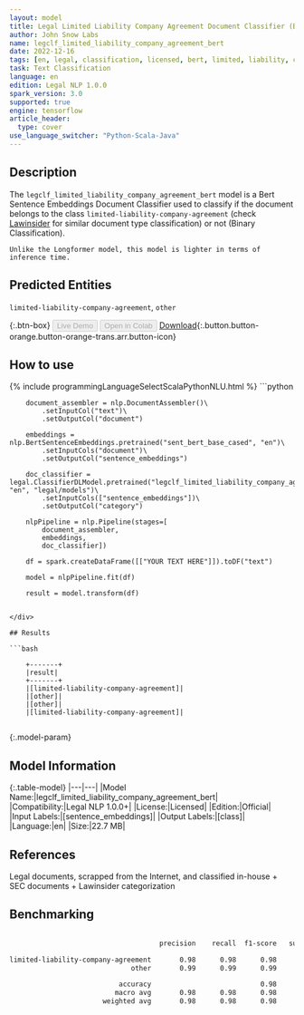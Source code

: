 ```yaml
---
layout: model
title: Legal Limited Liability Company Agreement Document Classifier (Bert Sentence Embeddings)
author: John Snow Labs
name: legclf_limited_liability_company_agreement_bert
date: 2022-12-16
tags: [en, legal, classification, licensed, bert, limited, liability, company, agreement, tensorflow]
task: Text Classification
language: en
edition: Legal NLP 1.0.0
spark_version: 3.0
supported: true
engine: tensorflow
article_header:
  type: cover
use_language_switcher: "Python-Scala-Java"
---
```


## Description

The `legclf_limited_liability_company_agreement_bert` model is a Bert Sentence Embeddings Document Classifier used to classify if the document belongs to the class `limited-liability-company-agreement` (check [Lawinsider](https://www.lawinsider.com/tags) for similar document type classification) or not (Binary Classification).

    Unlike the Longformer model, this model is lighter in terms of inference time.

## Predicted Entities

`limited-liability-company-agreement`, `other`

{:.btn-box}
<button class="button button-orange" disabled>Live Demo</button>
<button class="button button-orange" disabled>Open in Colab</button>
[Download](https://s3.amazonaws.com/auxdata.johnsnowlabs.com/legal/models/legclf_limited_liability_company_agreement_bert_en_1.0.0_3.0_1671227690275.zip){:.button.button-orange.button-orange-trans.arr.button-icon}

## How to use



<div class="tabs-box" markdown="1">
{% include programmingLanguageSelectScalaPythonNLU.html %}
```python

        document_assembler = nlp.DocumentAssembler()\
            .setInputCol("text")\
            .setOutputCol("document")

        embeddings = nlp.BertSentenceEmbeddings.pretrained("sent_bert_base_cased", "en")\
            .setInputCols("document")\
            .setOutputCol("sentence_embeddings")

        doc_classifier = legal.ClassifierDLModel.pretrained("legclf_limited_liability_company_agreement_bert", "en", "legal/models")\
            .setInputCols(["sentence_embeddings"])\
            .setOutputCol("category")

        nlpPipeline = nlp.Pipeline(stages=[
            document_assembler, 
            embeddings,
            doc_classifier])

        df = spark.createDataFrame([["YOUR TEXT HERE"]]).toDF("text")

        model = nlpPipeline.fit(df)

        result = model.transform(df)
        
```

</div>

## Results

```bash

    +-------+
    |result|
    +-------+
    |[limited-liability-company-agreement]|
    |[other]|
    |[other]|
    |[limited-liability-company-agreement]|
    
```

{:.model-param}
## Model Information

{:.table-model}
|---|---|
|Model Name:|legclf_limited_liability_company_agreement_bert|
|Compatibility:|Legal NLP 1.0.0+|
|License:|Licensed|
|Edition:|Official|
|Input Labels:|[sentence_embeddings]|
|Output Labels:|[class]|
|Language:|en|
|Size:|22.7 MB|

## References

Legal documents, scrapped from the Internet, and classified in-house + SEC documents + Lawinsider categorization

## Benchmarking

```bash

                                     precision    recall  f1-score   support

limited-liability-company-agreement       0.98      0.98      0.98       121
                              other       0.99      0.99      0.99       204

                           accuracy                           0.98       325
                          macro avg       0.98      0.98      0.98       325
                       weighted avg       0.98      0.98      0.98       325

```
